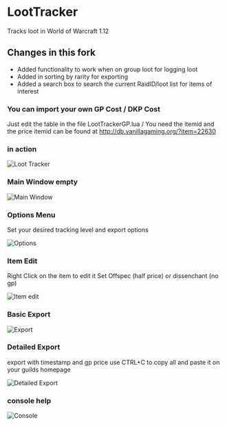 # LootTracker
Tracks loot in World of Warcraft 1.12

## Changes in this fork
- Added functionality to work when on group loot for logging loot
- Added in sorting by rarity for exporting
- Added a search box to search the current RaidID/loot list for items of interest

### You can import your own GP Cost / DKP Cost
Just edit the table in the file LootTrackerGP.lua / You need the itemid and the price
itemid can be found at http://db.vanillagaming.org/?item=22630

### in action
![Loot Tracker](http://i.imgur.com/2qmbKss.jpg "Loot Tracker")

### Main Window empty
![Main Window](http://i.imgur.com/F8FXaB0.jpg "Main Window")

### Options Menu
Set your desired tracking level and export options

![Options](http://i.imgur.com/3yPSkCj.jpg "Options")

### Item Edit 
Right Click on the item to edit it
Set Offspec (half price) or dissenchant (no gp)

![Item edit](http://i.imgur.com/1zmQS4r.jpg "Item edit")

### Basic Export
![Export](http://i.imgur.com/Qf9ECzS.jpg "Export")

### Detailed Export
export with timestamp and gp price
use CTRL+C to copy all and paste it on your guilds homepage

![Detailed Export](http://i.imgur.com/ZG8POmH.jpg "Detailed Export")

### console help
![Console](http://i.imgur.com/y8UHMWs.jpg "Console")
